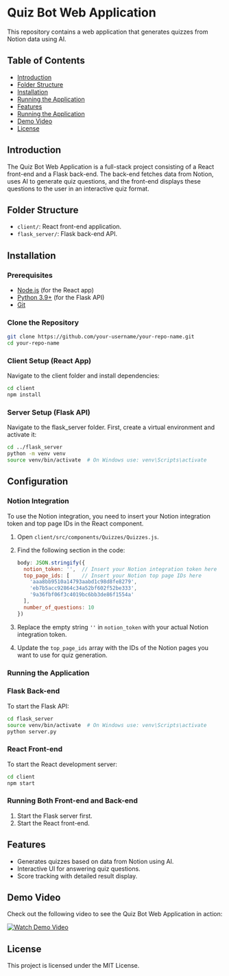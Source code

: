 # Quiz Bot Web Application

This repository contains a web application that generates quizzes from Notion data using AI.

## Table of Contents

- [Introduction](#introduction)
- [Folder Structure](#folder-structure)
- [Installation](#installation)
- [Running the Application](#running-the-application)
- [Features](#features)
- [Running the Application](#running-the-application)
- [Demo Video](#demo-video)
- [License](#license)

## Introduction

The Quiz Bot Web Application is a full-stack project consisting of a React front-end and a Flask back-end. The back-end fetches data from Notion, uses AI to generate quiz questions, and the front-end displays these questions to the user in an interactive quiz format.

## Folder Structure

- `client/`: React front-end application.
- `flask_server/`: Flask back-end API.

## Installation

### Prerequisites

- [Node.js](https://nodejs.org/) (for the React app)
- [Python 3.9+](https://www.python.org/downloads/) (for the Flask API)
- [Git](https://git-scm.com/)

### Clone the Repository

```bash
git clone https://github.com/your-username/your-repo-name.git
cd your-repo-name
```

### Client Setup (React App)

Navigate to the client folder and install dependencies:

```bash
cd client
npm install
```

### Server Setup (Flask API)

Navigate to the flask_server folder. First, create a virtual environment and activate it:

```bash
cd ../flask_server
python -m venv venv
source venv/bin/activate  # On Windows use: venv\Scripts\activate
```

## Configuration

### Notion Integration

To use the Notion integration, you need to insert your Notion integration token and top page IDs in the React component.

1. Open `client/src/components/Quizzes/Quizzes.js`.
2. Find the following section in the code:

    ```javascript
    body: JSON.stringify({
      notion_token: '',  // Insert your Notion integration token here
      top_page_ids: [    // Insert your Notion top page IDs here
        'aaa8bb9510a14793aabd1c98d8fe8279',
        'eb7b5acc92864c34a52bf602f52be333',
        '9a36fbf06f3c4019bc6bb3de86f1554a'
      ],
      number_of_questions: 10
    })
    ```

3. Replace the empty string `''` in `notion_token` with your actual Notion integration token.
4. Update the `top_page_ids` array with the IDs of the Notion pages you want to use for quiz generation.

### Running the Application

### Flask Back-end

To start the Flask API:

```bash
cd flask_server
source venv/bin/activate  # On Windows use: venv\Scripts\activate
python server.py
```

### React Front-end

To start the React development server:

```bash
cd client
npm start
```

### Running Both Front-end and Back-end

1. Start the Flask server first.
2. Start the React front-end.

## Features

- Generates quizzes based on data from Notion using AI.
- Interactive UI for answering quiz questions.
- Score tracking with detailed result display.

## Demo Video

Check out the following video to see the Quiz Bot Web Application in action:

[![Watch Demo Video](https://img.youtube.com/vi/T5DJ435Chzg/hqdefault.jpg)](https://www.youtube.com/watch?v=T5DJ435Chzg&ab_channel=MyProjects)

## License

This project is licensed under the MIT License.
